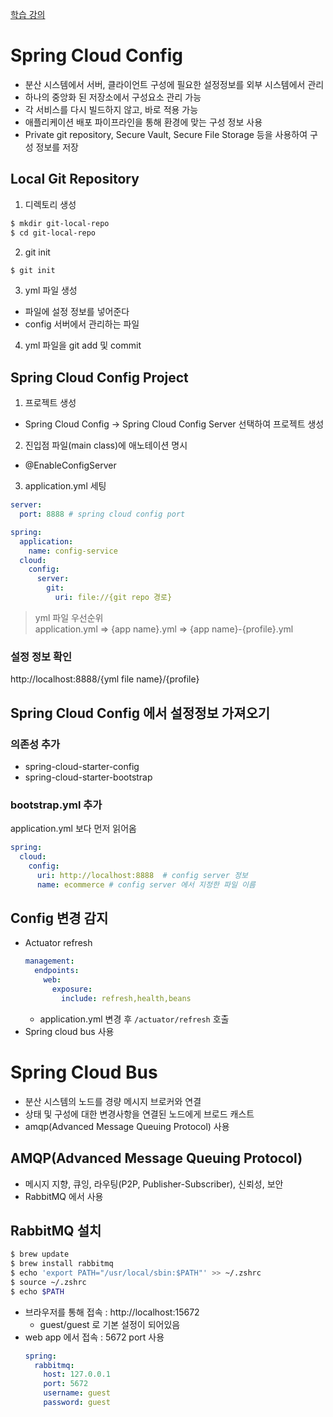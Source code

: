[학습 강의](https://www.inflearn.com/course/%EC%8A%A4%ED%94%84%EB%A7%81-%ED%81%B4%EB%9D%BC%EC%9A%B0%EB%93%9C-%EB%A7%88%EC%9D%B4%ED%81%AC%EB%A1%9C%EC%84%9C%EB%B9%84%EC%8A%A4/dashboard)

# Spring Cloud Config
- 분산 시스템에서 서버, 클라이언트 구성에 필요한 설정정보를 외부 시스템에서 관리
- 하나의 중앙화 된 저장소에서 구성요소 관리 가능
- 각 서비스를 다시 빌드하지 않고, 바로 적용 가능
- 애플리케이션 배포 파이프라인을 통해 환경에 맞는 구성 정보 사용
- Private git repository, Secure Vault, Secure File Storage 등을 사용하여 구성 정보를 저장

## Local Git Repository
1. 디렉토리 생성
  ```bash
  $ mkdir git-local-repo
  $ cd git-local-repo
  ```
2. git init
  ```bash
  $ git init
  ```  
3. yml 파일 생성
  - 파일에 설정 정보를 넣어준다
  - config 서버에서 관리하는 파일
4. yml 파일을 git add 및 commit

## Spring Cloud Config Project
1. 프로젝트 생성
  - Spring Cloud Config -> Spring Cloud Config Server 선택하여 프로젝트 생성
2. 진입점 파일(main class)에 애노테이션 명시
  - @EnableConfigServer
3. application.yml 세팅
  ```yml
  server:
    port: 8888 # spring cloud config port

  spring:
    application: 
      name: config-service
    cloud:
      config:
        server:
          git:
            uri: file://{git repo 경로}
  ```

> yml 파일 우선순위  
> application.yml => {app name}.yml => {app name}-{profile}.yml

### 설정 정보 확인
http://localhost:8888/{yml file name}/{profile}

## Spring Cloud Config 에서 설정정보 가져오기
### 의존성 추가
- spring-cloud-starter-config
- spring-cloud-starter-bootstrap

### bootstrap.yml 추가
application.yml 보다 먼저 읽어옴
```yml
spring:
  cloud:
    config:
      uri: http://localhost:8888  # config server 정보
      name: ecommerce # config server 에서 지정한 파일 이름
```

## Config 변경 감지
- Actuator refresh
  ```yml
  management:
    endpoints:
      web:
        exposure:
          include: refresh,health,beans
  ```
  - application.yml 변경 후 `/actuator/refresh` 호출
- Spring cloud bus 사용

# Spring Cloud Bus
- 분산 시스템의 노드를 경량 메시지 브로커와 연결
- 상태 및 구성에 대한 변경사항을 연결된 노드에게 브로드 캐스트
- amqp(Advanced Message Queuing Protocol) 사용

## AMQP(Advanced Message Queuing Protocol)
- 메시지 지향, 큐잉, 라우팅(P2P, Publisher-Subscriber), 신뢰성, 보안
- RabbitMQ 에서 사용

## RabbitMQ 설치
```bash
$ brew update
$ brew install rabbitmq
$ echo 'export PATH="/usr/local/sbin:$PATH"' >> ~/.zshrc
$ source ~/.zshrc
$ echo $PATH
```
- 브라우저를 통해 접속 : http://localhost:15672
  - guest/guest 로 기본 설정이 되어있음
- web app 에서 접속 : 5672 port 사용
  ```yml
  spring:
    rabbitmq:
      host: 127.0.0.1
      port: 5672
      username: guest
      password: guest
  ```